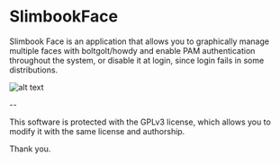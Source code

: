 # SlimbookFace

Slimbook Face is an application that allows you to graphically manage multiple faces with boltgolt/howdy and enable PAM authentication throughout the system, or disable it at login, since login fails in some distributions.

![alt text](https://slimbook.es/github/slimbookface/screenshot.png "Screenshot GUI")

--

This software is protected with the GPLv3 license, which allows you to modify it with the same license and authorship. 

Thank you.
